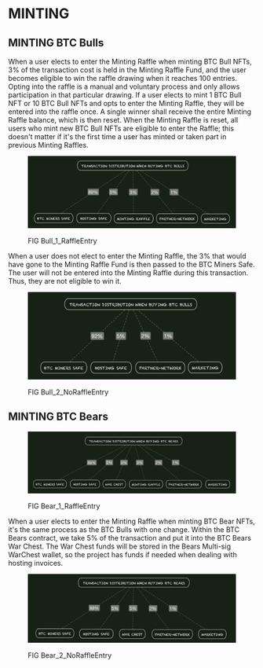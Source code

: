 # MINTING

## MINTING BTC Bulls&#x20;

When a user elects to enter the Minting Raffle when minting BTC Bull NFTs, 3% of the transaction cost is held in the Minting Raffle Fund, and the user becomes eligible to win the raffle drawing when it reaches 100 entries. Opting into the raffle is a manual and voluntary process and only allows participation in that particular drawing. If a user elects to mint 1 BTC Bull NFT or 10 BTC Bull  NFTs and opts to enter the Minting Raffle, they will be entered into the raffle once. A single winner shall receive the entire Minting Raffle balance, which is then reset. When the Minting Raffle is reset, all users who mint new BTC Bull NFTs are eligible to enter the Raffle; this doesn't matter if it's the first time a user has minted or taken part in previous Minting Raffles.&#x20;

<figure><img src="../../../.gitbook/assets/image (2) (3).png" alt=""><figcaption><p>FIG Bull_1_RaffleEntry</p></figcaption></figure>

When a user does not elect to enter the Minting Raffle, the 3% that would have gone to the Minting Raffle Fund is then passed to the BTC Miners Safe. The user will not be entered into the Minting Raffle during this transaction. Thus, they are not eligible to win it.

<figure><img src="../../../.gitbook/assets/image (2) (5).png" alt=""><figcaption><p>FIG Bull_2_NoRaffleEntry</p></figcaption></figure>



## MINTING BTC Bears



<figure><img src="../../../.gitbook/assets/image (1) (2).png" alt=""><figcaption><p>FIG Bear_1_RaffleEntry</p></figcaption></figure>

When a user elects to enter the Minting Raffle when minting BTC Bear NFTs, it's the same process as the BTC Bulls with one change. Within the BTC Bears contract, we take 5% of the transaction and put it into the BTC Bears War Chest. The War Chest funds will be stored in the Bears Multi-sig WarChest wallet, so the project has funds if needed when dealing with hosting invoices.&#x20;

<figure><img src="../../../.gitbook/assets/image (19) (1).png" alt=""><figcaption><p>FIG Bear_2_NoRaffleEntry</p></figcaption></figure>
